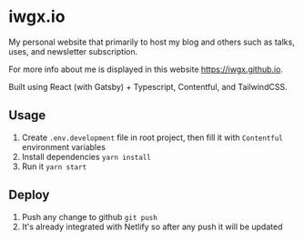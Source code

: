 # iwgx.io

My personal website that primarily to host my blog and others such as talks, uses, and newsletter subscription.

For more info about me is displayed in this website https://iwgx.github.io.

Built using React (with Gatsby) + Typescript, Contentful, and TailwindCSS.

## Usage

1. Create `.env.development` file in root project, then fill it with `Contentful` environment variables
2. Install dependencies `yarn install`
3. Run it `yarn start`

## Deploy

1. Push any change to github `git push`
2. It's already integrated with Netlify so after any push it will be updated
